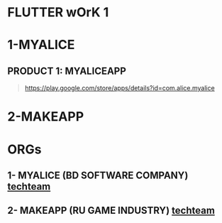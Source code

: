 # FLUTTER wOrK 1

# 1-MYALICE
## PRODUCT 1: MYALICEAPP
> https://play.google.com/store/apps/details?id=com.alice.myalice

# 2-MAKEAPP


# ORGs
## 1- MYALICE (BD SOFTWARE COMPANY) [techteam](https://www.linkedin.com/search/results/people/?currentCompany=%5B%2214491153%22%5D&origin=COMPANY_PAGE_CANNED_SEARCH&sid=gfw)
## 2- MAKEAPP (RU GAME INDUSTRY) [techteam](https://gitlab.com/users/sakib-rahman-bangladesh/following)